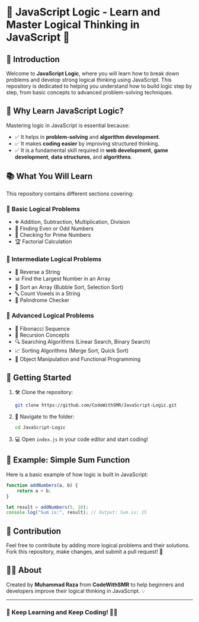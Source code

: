 # 🚀 JavaScript Logic - Learn and Master Logical Thinking in JavaScript 🧠

## 🎯 Introduction
Welcome to **JavaScript Logic**, where you will learn how to break down problems and develop strong logical thinking using JavaScript. This repository is dedicated to helping you understand how to build logic step by step, from basic concepts to advanced problem-solving techniques.

## 🤔 Why Learn JavaScript Logic?
Mastering logic in JavaScript is essential because:
- ✅ It helps in **problem-solving** and **algorithm development**.
- ✅ It makes **coding easier** by improving structured thinking.
- ✅ It is a fundamental skill required in **web development**, **game development**, **data structures**, and **algorithms**.

## 📚 What You Will Learn
This repository contains different sections covering:

### 🔹 **Basic Logical Problems**
- ➕ Addition, Subtraction, Multiplication, Division
- 🔢 Finding Even or Odd Numbers
- 🧐 Checking for Prime Numbers
- 🏆 Factorial Calculation

### 🔹 **Intermediate Logical Problems**
- 🔄 Reverse a String
- 📊 Find the Largest Number in an Array
- 📌 Sort an Array (Bubble Sort, Selection Sort)
- 🔤 Count Vowels in a String
- 🔁 Palindrome Checker

### 🔹 **Advanced Logical Problems**
- 🔢 Fibonacci Sequence
- 🔄 Recursion Concepts
- 🔍 Searching Algorithms (Linear Search, Binary Search)
- 📈 Sorting Algorithms (Merge Sort, Quick Sort)
- 🎯 Object Manipulation and Functional Programming

## 🚀 Getting Started
1. 🛠️ Clone the repository:
   ```sh
   git clone https://github.com/CodeWithSMR/JavaScript-Logic.git
   ```
2. 📂 Navigate to the folder:
   ```sh
   cd JavaScript-Logic
   ```
3. 💻 Open `index.js` in your code editor and start coding!

## 📝 Example: Simple Sum Function
Here is a basic example of how logic is built in JavaScript:

```javascript
function addNumbers(a, b) {
    return a + b;
}

let result = addNumbers(5, 10);
console.log("Sum is:", result); // Output: Sum is: 15
```

## 🤝 Contribution
Feel free to contribute by adding more logical problems and their solutions. Fork this repository, make changes, and submit a pull request! 🚀

## 👨‍💻 About
Created by **Muhammad Raza** from **CodeWithSMR** to help beginners and developers improve their logical thinking in JavaScript. 💡

---
### 🎯 Keep Learning and Keep Coding! 🚀🔥
